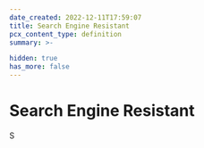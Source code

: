 ```yaml
---
date_created: 2022-12-11T17:59:07
title: Search Engine Resistant
pcx_content_type: definition
summary: >-

hidden: true
has_more: false
---
```


# Search Engine Resistant

S
